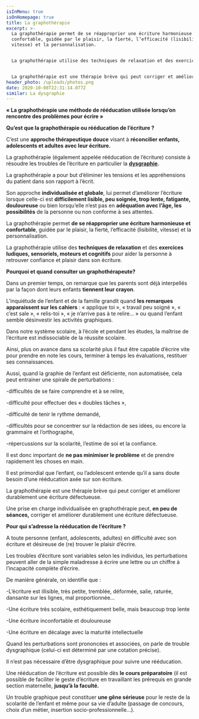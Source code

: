 ```yaml
---
isInMenu: true
isOnHomepage: true
title: La graphothérapie
excerpt: >-
  La graphothérapie permet de se réapproprier une écriture harmonieuse et
  confortable, guidée par le plaisir, la fierté, l’efficacité (lisibilité,
  vitesse) et la personnalisation.


  La graphothérapie utilise des techniques de relaxation et des exercices ludiques, sensoriels, moteurs et cognitifs pour aider la personne à retrouver confiance et plaisir dans son écriture.


  La graphothérapie est une thérapie brève qui peut corriger et améliorer durablement une écriture défectueuse.
header_photo: /uploads/photos.png
date: 2020-10-08T22:31:14.077Z
similar: La dysgraphie
---
```

**« La graphothérapie une méthode de rééducation utilisée lorsqu’on rencontre des problèmes pour écrire »**



**Qu’est que la graphothérapie ou rééducation de l’écriture ?**

C’est une **approche thérapeutique douce** visant à **réconcilier enfants, adolescents et adultes avec leur écriture.**

La graphothérapie (également appelée rééducation de l’écriture) consiste à résoudre les troubles de l’écriture en particulier la **[dysgraphie](/pages/la-dysgraphie).**

La graphothérapie a pour but d’éliminer les tensions et les appréhensions du patient dans son rapport à l’écrit.

Son approche **individualisée et globale**, lui permet d’améliorer l’écriture lorsque celle-ci est **difficilement lisible, peu soignée, trop lente, fatigante, douloureuse** ou bien lorsqu’elle n’est pas en **adéquation avec l’âge, les possibilités** de la personne ou non conforme à ses attentes.

La graphothérapie permet **de se réapproprier une écriture harmonieuse et confortable**, guidée par le plaisir, la fierté, l’efficacité (lisibilité, vitesse) et la personnalisation.

La graphothérapie utilise des **techniques de relaxation** et des **exercices ludiques, sensoriels, moteurs et cognitifs** pour aider la personne à retrouver confiance et plaisir dans son écriture.



**Pourquoi et quand consulter un graphothérapeute?**

Dans un premier temps, on remarque que les parents sont déjà interpellés par la façon dont leurs enfants **tiennent leur crayon**.

L’inquiétude de l’enfant et de la famille grandit quand **les remarques apparaissent sur les cahiers** : « applique toi », « travail peu soigné », « c’est sale », « relis-toi », « je n’arrive pas à te relire… » ou quand l’enfant semble désinvestir les activités graphiques.

Dans notre système scolaire, à l’école et pendant les études, la maîtrise de l’écriture est indissociable de la réussite scolaire.

Ainsi, plus on avance dans sa scolarité plus il faut être capable d’écrire vite pour prendre en note les cours, terminer à temps les évaluations, restituer ses connaissances.

Aussi, quand la graphie de l’enfant est déficiente, non automatisée, cela peut entrainer une spirale de perturbations : 

\-difficultés de se faire comprendre et à se relire,

\-difficulté pour effectuer des « doubles tâches »,

\-difficulté de tenir le rythme demandé,

\-difficultés pour se concentrer sur la rédaction de ses idées, ou encore la grammaire et l’orthographe,

\-répercussions sur la scolarité, l’estime de soi et la confiance.

Il est donc important de **ne pas minimiser le problème** et de prendre rapidement les choses en main.

Il est primordial que l’enfant, ou l’adolescent entende qu’il a sans doute besoin d’une rééducation axée sur son écriture.

La graphothérapie est une thérapie brève qui peut corriger et améliorer durablement une écriture défectueuse.

Une prise en charge individualisée en graphothérapie peut, **en peu de séances,** corriger et améliorer durablement une écriture défectueuse.



**Pour qui s’adresse la rééducation de l’écriture ?**

A toute personne (enfant, adolescents, adultes) en difficulté avec son écriture et désireuse de (re) trouver le plaisir d’écrire. 

Les troubles d’écriture sont variables selon les individus, les perturbations peuvent aller de la simple maladresse à écrire une lettre ou un chiffre à l’incapacité complète d’écrire. 

De manière générale, on identifie que :

\-L’écriture est illisible, très petite, tremblée, déformée, salie, raturée, dansante sur les lignes, mal proportionnée...

\-Une écriture très scolaire, esthétiquement belle, mais beaucoup trop lente

\-Une écriture inconfortable et douloureuse

\-Une écriture en décalage avec la maturité intellectuelle

Quand les perturbations sont prononcées et associées, on parle de trouble dysgraphique (celui-ci est déterminé par une cotation précise).

Il n’est pas nécessaire d’être dysgraphique pour suivre une rééducation.

Une rééducation de l’écriture est possible dès **le cours préparatoire** (il est possible de faciliter le geste d’écriture en travaillant les prérequis en grande section maternelle, **jusqu’à la faculté.**

Un trouble graphique peut constituer **une gêne sérieuse** pour le reste de la scolarité de l’enfant et même pour sa vie d’adulte (passage de concours, choix d’un métier, insertion socio-professionnelle…).